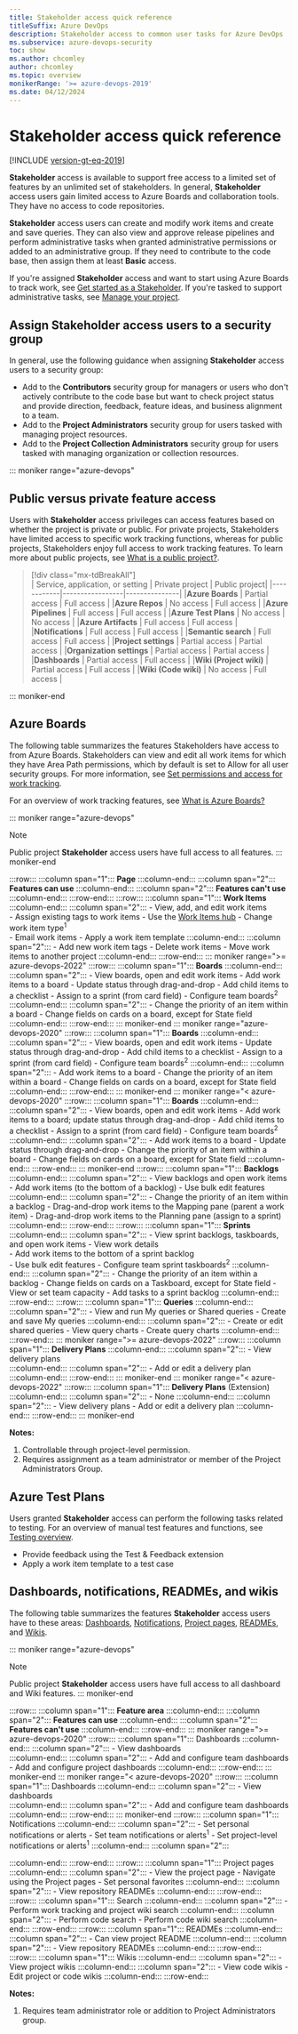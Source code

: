 ```yaml
---
title: Stakeholder access quick reference
titleSuffix: Azure DevOps 
description: Stakeholder access to common user tasks for Azure DevOps 
ms.subservice: azure-devops-security
toc: show
ms.author: chcomley
author: chcomley
ms.topic: overview
monikerRange: '>= azure-devops-2019'
ms.date: 04/12/2024
--- 
```


# Stakeholder access quick reference

[!INCLUDE [version-gt-eq-2019](../../includes/version-gt-eq-2019.md)]

**Stakeholder** access is available to support free access to a limited set of features by an unlimited set of stakeholders.  In general, **Stakeholder** access users gain limited access to Azure Boards and collaboration tools. They have no access to code repositories. 

**Stakeholder** access users  can create and modify work items and create and save queries. They can also view and approve release pipelines and perform administrative tasks when granted administrative permissions or added to an administrative group. If they need to contribute to the code base, then assign them at least **Basic** access.

If you're assigned **Stakeholder** access and want to start using Azure Boards to track work, see [Get started as a Stakeholder](get-started-stakeholder.md). If you're tasked to support administrative tasks, see [Manage your project](../../user-guide/project-admin-tutorial.md).
 
## Assign Stakeholder access users to a security group

In general, use the following guidance when assigning **Stakeholder** access users to a security group: 

- Add to the **Contributors** security group for managers or users who don't actively contribute to the code base but want to check project status and provide direction, feedback, feature ideas, and business alignment to a team. 
- Add to the **Project Administrators** security group for users tasked with managing project resources. 
- Add to the **Project Collection Administrators** security group for users tasked with managing organization or collection resources. 

<a id="stakeholder-access">  </a>
<a id="feature-access">  </a>

::: moniker range="azure-devops"

<a id="public-versus-private-feature-access"></a>

## Public versus private feature access

Users with **Stakeholder** access privileges can access features based on whether the project is private or public. For private projects, Stakeholders have limited access to specific work tracking functions, whereas for public projects, Stakeholders enjoy full access to work tracking features. To learn more about public projects, see [What is a public project?](../projects/about-projects.md).  


> [!div class="mx-tdBreakAll"]  
> | Service, application, or setting | Private project | Public project|
> |------------|-----------------|---------------|
> |**Azure Boards** | Partial access | Full access | 
> |**Azure Repos** | No access | Full access | 
> |**Azure Pipelines**  | Full access | Full access | 
> |**Azure Test Plans**  | No access | No access | 
> |**Azure Artifacts**  | Full access | Full access | 
> |**Notifications**  | Full access | Full access | 
> |**Semantic search** | Full access | Full access | 
> |**Project settings**  | Partial access | Partial access | 
> |**Organization settings**  | Partial access | Partial access | 
> |**Dashboards** | Partial access | Full access | 
> |**Wiki (Project wiki)** | Partial access | Full access | 
> |**Wiki (Code wiki)**  | No access | Full access | 

::: moniker-end
 
## Azure Boards 

The following table summarizes the features Stakeholders have access to from Azure Boards. Stakeholders can view and edit all work items for which they have Area Path permissions, which by default is set to Allow for all user security groups. For more information, see [Set permissions and access for work tracking](set-permissions-access-work-tracking.md#set-permissions-area-path).

For an overview of work tracking features, see [What is Azure Boards?](../../boards/get-started/what-is-azure-boards.md) 

::: moniker range="azure-devops" 
> [!NOTE]   
> Public project **Stakeholder** access users have full access to all features. 
::: moniker-end

:::row:::
   :::column span="1":::
      **Page** 
   :::column-end:::
   :::column span="2":::
      **Features can use**
   :::column-end:::
   :::column span="2":::
      **Features can't use**
   :::column-end:::
:::row-end:::
:::row:::
   :::column span="1":::
      **Work Items** 
   :::column-end:::
   :::column span="2":::
      - View, add, and edit work items   
      - Assign existing tags to work items 
      - Use the [Work Items hub](../../boards/work-items/view-add-work-items.md)
      - Change work item type<sup>1</sup>   
      - Email work items
      - Apply a work item template
   :::column-end:::
   :::column span="2":::
      - Add new work item tags
      - Delete work items
      - Move work items to another project
   :::column-end:::
:::row-end:::
::: moniker range=">= azure-devops-2022" 
:::row:::
   :::column span="1":::
      **Boards** 
   :::column-end:::
   :::column span="2":::
      - View boards, open and edit work items
      - Add work items to a board
      - Update status through drag-and-drop
      - Add child items to a checklist
      - Assign to a sprint (from card field)
      - Configure team boards<sup>2</sup> 
   :::column-end:::
   :::column span="2":::
      - Change the priority of an item within a board
      - Change fields on cards on a board, except for State field
   :::column-end:::
:::row-end:::
::: moniker-end
::: moniker range="azure-devops-2020" 
:::row:::
   :::column span="1":::
      **Boards** 
   :::column-end:::
   :::column span="2":::
      - View boards, open and edit work items
      - Update status through drag-and-drop
      - Add child items to a checklist
      - Assign to a sprint (from card field)
      - Configure team boards<sup>2</sup> 
   :::column-end:::
   :::column span="2":::
      - Add work items to a board
      - Change the priority of an item within a board
      - Change fields on cards on a board, except for State field
   :::column-end:::
:::row-end:::
::: moniker-end
::: moniker range="< azure-devops-2020" 
:::row:::
   :::column span="1":::
      **Boards** 
   :::column-end:::
   :::column span="2":::
      - View boards, open and edit work items
      - Add work items to a board; update status through drag-and-drop
      - Add child items to a checklist
      - Assign to a sprint (from card field)
      - Configure team boards<sup>2</sup> 
   :::column-end:::
   :::column span="2":::
      - Add work items to a board
      - Update status through drag-and-drop
      - Change the priority of an item within a board
      - Change fields on cards on a board, except for State field
   :::column-end:::
:::row-end:::
::: moniker-end
:::row:::
   :::column span="1":::
      **Backlogs** 
   :::column-end:::
   :::column span="2":::
      - View backlogs and open work items
      - Add work items (to the bottom of a backlog) 
      - Use bulk edit features
   :::column-end:::
   :::column span="2":::
      - Change the priority of an item within a backlog
      - Drag-and-drop work items to the Mapping pane (parent a work item) 
      - Drag-and-drop work items to the Planning pane (assign to a sprint)
   :::column-end:::
:::row-end:::
:::row:::
   :::column span="1":::
      **Sprints** 
   :::column-end:::
   :::column span="2":::
      - View sprint backlogs, taskboards, and open work items
      - View work details  
      - Add work items to the bottom of a sprint backlog  
      - Use bulk edit features
      - Configure team sprint taskboards<sup>2</sup> 
   :::column-end:::
   :::column span="2":::
      - Change the priority of an item within a backlog
      - Change fields on cards on a Taskboard, except for State field
      - View or set team capacity 
      - Add tasks to a sprint backlog 
   :::column-end:::
:::row-end:::
:::row:::
   :::column span="1":::
      **Queries** 
   :::column-end:::
   :::column span="2":::
      - View and run My queries or Shared queries
      - Create and save My queries
   :::column-end:::
   :::column span="2":::
      - Create or edit shared queries
      - View query charts 
      - Create query charts
   :::column-end:::
:::row-end:::
::: moniker range=">= azure-devops-2022" 
:::row:::
   :::column span="1":::
      **Delivery Plans** 
   :::column-end:::
   :::column span="2":::
      - View delivery plans  
   :::column-end:::
   :::column span="2":::
      - Add or edit a delivery plan
   :::column-end:::
:::row-end:::
::: moniker-end
::: moniker range="< azure-devops-2022" 
:::row:::
   :::column span="1":::
      **Delivery Plans** (Extension)
   :::column-end:::
   :::column span="2":::
      - None
   :::column-end:::
   :::column span="2":::
      - View delivery plans
      - Add or edit a delivery plan
   :::column-end:::
:::row-end:::
::: moniker-end

**Notes:**
1. Controllable through project-level permission.
2. Requires assignment as a team administrator or member of the Project Administrators Group.

## Azure Test Plans 

Users granted **Stakeholder** access can perform the following tasks related to testing. For an overview of manual test features and functions, see [Testing overview](../../test/index.yml).  

- Provide feedback using the Test & Feedback extension
- Apply a work item template to a test case  

## Dashboards, notifications, READMEs, and wikis 

The following table summarizes the features **Stakeholder** access users have to these areas: [Dashboards](../../report/dashboards/overview.md), [Notifications](../../organizations/notifications/about-notifications.md), [Project pages](../../project/navigation/work-across-projects.md), [READMEs](../../project/wiki/about-readme-wiki.md#readmes), and [Wikis](../../project/wiki/provisioned-vs-published-wiki.md).

::: moniker range="azure-devops" 
> [!NOTE]   
> Public project **Stakeholder** access users have full access to all dashboard and Wiki features. 
::: moniker-end


:::row:::
   :::column span="1":::
      **Feature area** 
   :::column-end:::
   :::column span="2":::
      **Features can use**
   :::column-end:::
   :::column span="2":::
      **Features can't use**
   :::column-end:::
:::row-end:::
::: moniker range=">= azure-devops-2020" 
:::row:::
   :::column span="1":::
      Dashboards
   :::column-end:::
   :::column span="2":::
      - View dashboards   
   :::column-end:::
   :::column span="2":::
      - Add and configure team dashboards  	 
      - Add and configure project dashboards 
   :::column-end:::
:::row-end:::
::: moniker-end
::: moniker range="< azure-devops-2020" 
:::row:::
   :::column span="1":::
      Dashboards
   :::column-end:::
   :::column span="2":::
      - View dashboards   
   :::column-end:::
   :::column span="2":::
      - Add and configure team dashboards  	 
   :::column-end:::
:::row-end:::
::: moniker-end
:::row:::
   :::column span="1":::
      Notifications
   :::column-end:::
   :::column span="2":::
      - Set personal notifications or alerts
      - Set team notifications or alerts<sup>1</sup>
      - Set project-level notifications or alerts<sup>1</sup>
   :::column-end:::
   :::column span="2":::
         
   :::column-end:::
:::row-end:::
:::row:::
   :::column span="1":::
      Project pages
   :::column-end:::
   :::column span="2":::
      - View the project page
      - Navigate using the Project pages
      - Set personal favorites
   :::column-end:::
   :::column span="2":::
      - View repository READMEs 
   :::column-end:::
:::row-end:::
:::row:::
   :::column span="1":::
      Search
   :::column-end:::
   :::column span="2":::
      - Perform work tracking and project wiki search
   :::column-end:::
   :::column span="2":::
      - Perform code search
      - Perform code wiki search
   :::column-end:::
:::row-end:::
:::row:::
   :::column span="1":::
      READMEs
   :::column-end:::
   :::column span="2":::
      - Can view project README 
   :::column-end:::
   :::column span="2":::
      - View repository READMEs 
   :::column-end:::
:::row-end:::
:::row:::
   :::column span="1":::
      Wikis
   :::column-end:::
   :::column span="2":::
      - View project wikis
   :::column-end:::
   :::column span="2":::
      - View code wikis
      - Edit project or code wikis
   :::column-end:::
:::row-end:::
 
**Notes:**
1. Requires team administrator role or addition to Project Administrators group.
